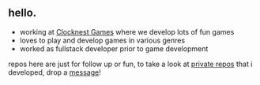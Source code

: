 ## hello.

  - working at [Clocknest Games](https://github.com/clocknest-games) where we develop lots of fun games
  - loves to play and develop games in various genres
  - worked as fullstack developer prior to game development

repos here are just for follow up or fun, to take a look at <ins>private repos</ins> that i developed, drop a [message](mailto:bugrahandemir@gmail.com)!

<!--
**bugdem/bugdem** is a ✨ _special_ ✨ repository because its `README.md` (this file) appears on your GitHub profile.

Here are some ideas to get you started:

- 🔭 I’m currently working on ...
- 🌱 I’m currently learning ...
- 👯 I’m looking to collaborate on ...
- 🤔 I’m looking for help with ...
- 💬 Ask me about ...
- 📫 How to reach me: ...
- 😄 Pronouns: ...
- ⚡ Fun fact: ...
-->

